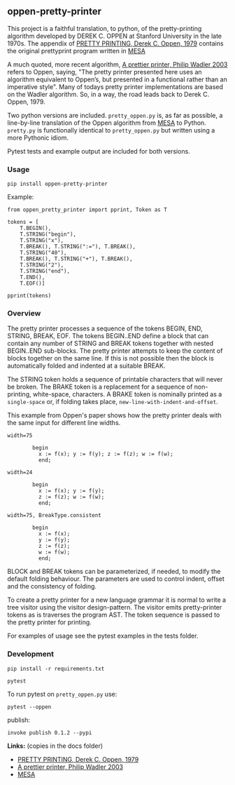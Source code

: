 ## oppen-pretty-printer

This project is a faithful translation, to python, of the 
pretty-printing algorithm developed by DEREK C. OPPEN at Stanford  University 
in the late 1970s. The appendix of [PRETTY PRINTING, Derek C. Oppen, 1979] contains 
the original prettyprint program written in [MESA]

A much quoted, more recent algorithm, [A prettier printer, Philip Wadler 2003] refers to 
Oppen, saying, "The pretty printer presented here uses an algorithm equivalent to Oppen’s, but presented 
in a functional rather than an imperative style". Many of todays pretty printer implementations
are based on the Wadler algorithm. So, in a way, the road leads back to Derek C. Oppen, 1979.

Two python versions are included. `pretty_oppen.py` is, as far as possible, a 
line-by-line translation of the Oppen algorithm from [MESA] to Python. `pretty.py` is
functionally identical to `pretty_oppen.py` but written using a more Pythonic idiom.

Pytest tests and example output are included for both versions.


### Usage

	pip install oppen-pretty-printer

Example:
```
from oppen_pretty_printer import pprint, Token as T

tokens = [
    T.BEGIN(),
    T.STRING("begin"),
    T.STRING("x"),
    T.BREAK(), T.STRING(":="), T.BREAK(),
    T.STRING("40"),
    T.BREAK(), T.STRING("+"), T.BREAK(),
    T.STRING("2"),
    T.STRING("end"),
    T.END(),
    T.EOF()]

pprint(tokens)
```
	
### Overview

The pretty printer processes a sequence of the tokens BEGIN, END, STRING, BREAK, EOF.
The tokens BEGIN..END define a block that can contain any number of STRING and BREAK
tokens together with nested BEGIN..END sub-blocks. The pretty printer attempts
to keep the content of blocks together on the same line. If this is not possible
then the block is automatically folded and indented at a suitable BREAK. 

The STRING token holds a sequence of printable characters that will never be broken. The BRAKE token 
is a replacement for a sequence of non-printing, white-space, characters. A
BRAKE token is nominally printed as a `single-space` or, if 
folding takes place, `new-line-with-indent-and-offset`.

This example from Oppen's paper shows how the pretty printer deals with the same input for
different line widths.

```
width=75

        begin
          x := f(x); y := f(y); z := f(z); w := f(w);
          end;

width=24

        begin
          x := f(x); y := f(y);
          z := f(z); w := f(w);
          end;

width=75, BreakType.consistent

        begin
          x := f(x);
          y := f(y);
          z := f(z);
          w := f(w);
          end;
```

BLOCK and BREAK tokens can be parameterized, if needed, to modify the default folding
behaviour. The parameters are used to control indent, offset and the consistency of folding.

To create a pretty printer for a new language grammar it is normal to write a tree 
visitor using the visitor design-pattern. The visitor emits pretty-printer tokens 
as is traverses the program AST. The token sequence is passed to the pretty 
printer for printing.

For examples of usage see the pytest examples in the tests folder.

### Development

    pip install -r requirements.txt

    pytest

To run pytest on `pretty_oppen.py` use:

    pytest --oppen


publish:

    invoke publish 0.1.2 --pypi

**Links:** (copies in the docs folder)

* [PRETTY PRINTING, Derek C. Oppen, 1979]
* [A prettier printer, Philip Wadler 2003]
* [MESA]



[PRETTY PRINTING, Derek C. Oppen, 1979]: https://www.cs.tufts.edu/~nr/cs257/archive/derek-oppen/prettyprinting.pdf
[A prettier printer, Philip Wadler 2003]: http://homepages.inf.ed.ac.uk/wadler/papers/prettier/prettier.pdf
[MESA]: http://www.bitsavers.org/pdf/xerox/parc/techReports/CSL-79-3_Mesa_Language_Manual_Version_5.0.pdf
